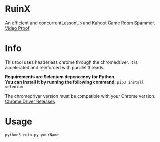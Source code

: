 # RuinX
An efficient and concurrentLessonUp and Kahoot Game Room Spammer.
<a href="https://www.youtube.com/shorts/QIf6J9Yo7HI">Video Proof</a>

# Info
This tool uses headerless chrome through the chromedriver. It is accelerated and reinforced with parallel threads.

**Requirements are Selenium dependency for Python.**<br>
**You can install it by running the following command:**
```pip3 install selenium```

The chromedriver version must be compatible with your Chrome version.
<br>
<a href="https://chromedriver.chromium.org/downloads">Chrome Driver Releases</a>

# Usage
```python3 ruin.py yourName```
